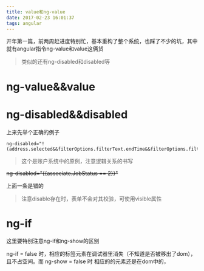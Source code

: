 ```yaml
---
title: value和ng-value
date: 2017-02-23 16:01:37
tags: angular
---
```


开年第一篇，前两周赶进度特别忙，基本重构了整个系统，也踩了不少的坑，其中就有angular指令ng-value和value这俩货
>类似的还有ng-disabled和disabled等

# ng-value&&value #

# ng-disabled&&disabled

上来先举个正确的例子

    ng-disabled="!(address.selected&&filterOptions.filterText.endTime&&filterOptions.filterText.startTime)"

>这个是账户系统中的原例，注意逻辑关系的书写

~~ng-disabled="{{associate.JobStatus == 2}}"~~

上面一条是错的

>注意disable存在时，表单不会对其校验，可使用visible属性

# ng-if #

这里要特别注意ng-if和ng-show的区别

ng-if = false 时，相应的标签元素在调试器里消失（不知道是否被移出了dom），且不占空间。而
ng-show = false 时 相应的的元素还是在dom中的， 